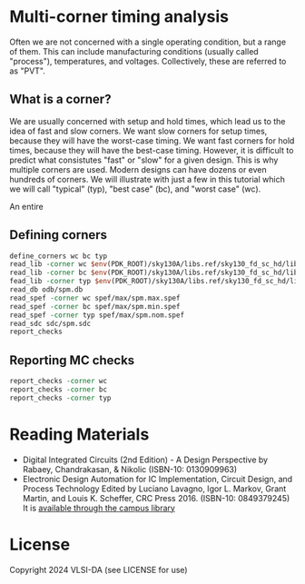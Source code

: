# Multi-corner timing analysis

Often we are not concerned with a single operating condition, but a range of
them. This can include manufacturing conditions (usually called "process"),
temperatures, and voltages. Collectively, these are referred to as "PVT". 

## What is a corner?

We are usually concerned with setup and hold times, which lead us to the idea
of fast and slow corners. We want slow corners for setup times, because they
will have the worst-case timing. We want fast corners for hold times, because
they will have the best-case timing. However, it is difficult to predict what
consistutes "fast" or "slow" for a given design. This is why multiple corners
are used. Modern designs can have dozens or even hundreds of corners. We will
illustrate with just a few in this tutorial which we will call "typical" (typ),
"best case" (bc), and "worst case" (wc).



An entire 

## Defining corners

```tcl
define_corners wc bc typ
read_lib -corner wc $env(PDK_ROOT)/sky130A/libs.ref/sky130_fd_sc_hd/lib/sky130_fd_sc_hd__ss_100C_1v60.lib
read_lib -corner bc $env(PDK_ROOT)/sky130A/libs.ref/sky130_fd_sc_hd/lib/sky130_fd_sc_hd__nom_n40C_1v95.lib
fead_lib -corner typ $env(PDK_ROOT)/sky130A/libs.ref/sky130_fd_sc_hd/lib/sky130_fd_sc_hd__tt_025C_1v80.lib
read_db odb/spm.db
read_spef -corner wc spef/max/spm.max.spef
read_spef -corner bc spef/max/spm.min.spef
read_spef -corner typ spef/max/spm.nom.spef
read_sdc sdc/spm.sdc
report_checks
```

## Reporting MC checks

```tcl
report_checks -corner wc
report_checks -corner bc
report_checks -corner typ
```


# Reading Materials

- Digital Integrated Circuits (2nd Edition) - A Design Perspective by Rabaey, Chandrakasan, & Nikolic (ISBN-10: 0130909963) 
- Electronic Design Automation for IC Implementation, Circuit Design, and Process Technology Edited by Luciano Lavagno, Igor L. Markov, Grant Martin, and Louis K. Scheffer, CRC Press 2016. (ISBN-10: 0849379245) It is [available through the campus library](https://ucsc.primo.exlibrisgroup.com/permalink/01CDL_SCR_INST/gfkjds/informaworld_s10_1201_9781315215112_version2) 
  
# License

Copyright 2024 VLSI-DA (see LICENSE for use)
